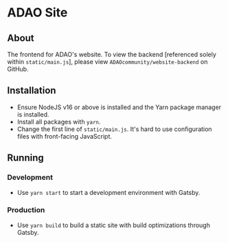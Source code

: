 # ADAO Site

## About

The frontend for ADAO's website. To view the backend [referenced solely within `static/main.js`], please view `ADAOcommunity/website-backend` on GitHub.

## Installation

- Ensure NodeJS v16 or above is installed and the Yarn package manager is installed.
- Install all packages with `yarn`.
- Change the first line of `static/main.js`. It's hard to use configuration files with front-facing JavaScript.

## Running
### Development

- Use `yarn start` to start a development environment with Gatsby.

### Production

- Use `yarn build` to build a static site with build optimizations through Gatsby.
